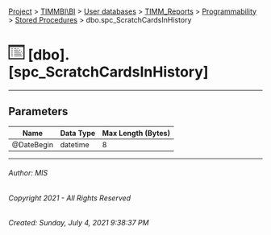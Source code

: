 #### 

[Project](../../../../../index.md) > [TIMMBI\\BI](../../../../index.md) > [User databases](../../../index.md) > [TIMM_Reports](../../index.md) > [Programmability](../index.md) > [Stored Procedures](Stored_Procedures.md) > dbo.spc_ScratchCardsInHistory

# ![Stored Procedures](../../../../../Images/StoredProcedure32.png) [dbo].[spc_ScratchCardsInHistory]

---

## <a name="#parameters"></a>Parameters

| Name | Data Type | Max Length (Bytes) |
|---|---|---|
| @DateBegin | datetime | 8 |


---

###### Author:  MIS

###### Copyright 2021 - All Rights Reserved

###### Created: Sunday, July 4, 2021 9:38:37 PM

